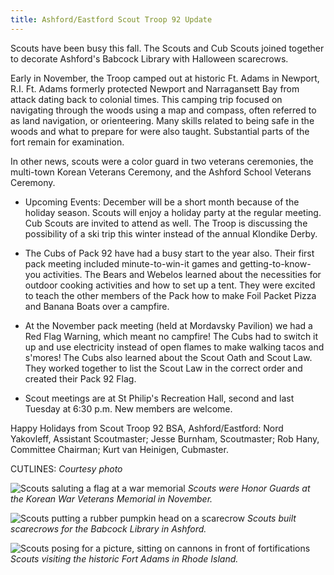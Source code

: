 ```yaml
---
title: Ashford/Eastford Scout Troop 92 Update
---
```


Scouts have been busy this fall. The Scouts and Cub Scouts joined
together to decorate Ashford's Babcock Library with Halloween
scarecrows.

Early in November, the Troop camped out at historic Ft. Adams in
Newport, R.I. Ft. Adams formerly protected Newport and Narragansett Bay
from attack dating back to colonial times. This camping trip focused on
navigating through the woods using a map and compass, often referred to
as land navigation, or orienteering. Many skills related to being safe
in the woods and what to prepare for were also taught. Substantial parts
of the fort remain for examination.

In other news, scouts were a color guard in two veterans ceremonies, the
multi-town Korean Veterans Ceremony, and the Ashford School Veterans
Ceremony.

- Upcoming Events: December will be a short month because of the holiday
season. Scouts will enjoy a holiday party at the regular meeting. Cub
Scouts are invited to attend as well. The Troop is discussing the
possibility of a ski trip this winter instead of the annual Klondike
Derby.

- The Cubs of Pack 92 have had a busy start to the year also. Their
first pack meeting included minute-to-win-it games and
getting-to-know-you activities. The Bears and Webelos learned about the
necessities for outdoor cooking activities and how to set up a tent.
They were excited to teach the other members of the Pack how to make
Foil Packet Pizza and Banana Boats over a campfire.

- At the November pack meeting (held at Mordavsky Pavilion) we had a Red
Flag Warning, which meant no campfire! The Cubs had to switch it up and
use electricity instead of open flames to make walking tacos and
s'mores! The Cubs also learned about the Scout Oath and Scout Law. They
worked together to list the Scout Law in the correct order and created
their Pack 92 Flag.

- Scout meetings are at St Philip's Recreation Hall, second and last
Tuesday at 6:30 p.m. New members are welcome.

Happy Holidays from Scout Troop 92 BSA, Ashford/Eastford: Nord
Yakovleff, Assistant Scoutmaster; Jesse Burnham, Scoutmaster; Rob Hany,
Committee Chairman; Kurt van Heinigen, Cubmaster.

CUTLINES: *Courtesy photo*

![Scouts saluting a flag at a war memorial](assets/images/33-3-scouts-1.jpg)
*Scouts were Honor Guards at the Korean War Veterans Memorial in
November.*

![Scouts putting a rubber pumpkin head on a scarecrow](assets/images/33-3-scouts-2.jpg)
*Scouts built scarecrows for the Babcock Library in Ashford.*

![Scouts posing for a picture, sitting on cannons in front of fortifications](assets/images/33-3-scouts-3.jpg)
*Scouts visiting the historic Fort Adams in Rhode Island.*